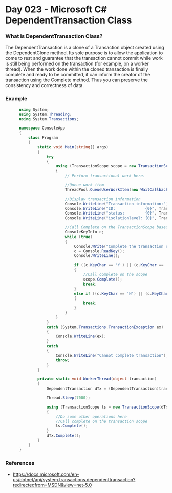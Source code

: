   # Day 023 - Microsoft C# DependentTransaction Class

  ### What is DependentTransaction Class?
  
  The DependentTransaction is a clone of a Transaction object created using the DependentClone method. Its sole purpose is to allow the application to come to rest and guarantee that the transaction cannot commit while work is still being performed on the transaction (for example, on a worker thread). When the work done within the cloned transaction is finally complete and ready to be committed, it can inform the creator of the transaction using the Complete method. Thus you can preserve the consistency and correctness of data.

  ### Example
  ```c#
        using System;
        using System.Threading;
        using System.Transactions;

        namespace ConsoleApp
        {
            class Program
            {
                static void Main(string[] args)
                {
                    try
                    {
                        using (TransactionScope scope = new TransactionScope())
                        {
                            // Perform transactional work here.

                            //Queue work item
                            ThreadPool.QueueUserWorkItem(new WaitCallback(WorkerThread), Transaction.Current.DependentClone(DependentCloneOption.BlockCommitUntilComplete));

                            //Display transaction information
                            Console.WriteLine("Transaction information:");
                            Console.WriteLine("ID:             {0}", Transaction.Current.TransactionInformation.LocalIdentifier);
                            Console.WriteLine("status:         {0}", Transaction.Current.TransactionInformation.Status);
                            Console.WriteLine("isolationlevel: {0}", Transaction.Current.IsolationLevel);

                            //Call Complete on the TransactionScope based on console input
                            ConsoleKeyInfo c;
                            while (true)
                            {
                                Console.Write("Complete the transaction scope? [Y|N] ");
                                c = Console.ReadKey();
                                Console.WriteLine();

                                if ((c.KeyChar == 'Y') || (c.KeyChar == 'y'))
                                {
                                    //Call complete on the scope
                                    scope.Complete();
                                    break;
                                }
                                else if ((c.KeyChar == 'N') || (c.KeyChar == 'n'))
                                {
                                    break;
                                }
                            }
                        }
                    }
                    catch (System.Transactions.TransactionException ex)
                    {
                        Console.WriteLine(ex);
                    }
                    catch
                    {
                        Console.WriteLine("Cannot complete transaction");
                        throw;
                    }
                }

                private static void WorkerThread(object transaction)
                {
                    DependentTransaction dTx = (DependentTransaction)transaction;

                    Thread.Sleep(7000);

                    using (TransactionScope ts = new TransactionScope(dTx))
                    {
                        //Do some other operations here
                        //Call complete on the transaction scope
                        ts.Complete();
                    }
                    dTx.Complete();
                }
            }
        }
  ```
  ### References
  *  https://docs.microsoft.com/en-us/dotnet/api/system.transactions.dependenttransaction?redirectedfrom=MSDN&view=net-5.0